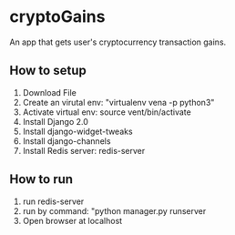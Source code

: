 # cryptoGains
An app that gets user's cryptocurrency transaction gains.

## How to setup

1. Download File
2. Create an virutal env: "virtualenv vena -p python3"
3. Activate virtual env: source vent/bin/activate
4. Install Django 2.0
5. Install django-widget-tweaks
6. Install django-channels
7. Install Redis server: redis-server

## How to run

1. run redis-server
2. run by command: "python manager.py runserver
3. Open browser at localhost


